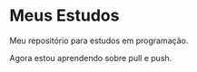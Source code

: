 # Meus Estudos
 Meu repositório para estudos em programação.
 
 Agora estou aprendendo sobre pull e push.
